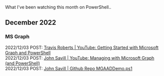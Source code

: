 What I've been watching this month on PowerShell..

## December 2022

### MS Graph
2022/12/03 POST: [Travis Roberts | YouTube: Getting Started with Microsoft Graph and PowerShell](https://www.youtube.com/watch?v=oilylijvbic)<br>
2022/12/03 POST: [John Savill | YouTube: Managing with Microsoft Graph (and PowerShell)](https://www.youtube.com/watch?v=bF8vkzXJsAY)<br>
2022/12/03 POST: [John Savill | Github Repo MGAADDemo.ps1](https://github.com/johnthebrit/RandomStuff/blob/master/AzureAD/MGAADDemo.ps1)
